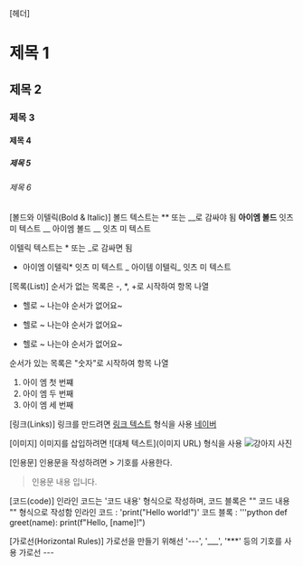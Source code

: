[헤더]

# 제목 1
## 제목 2
### 제목 3
#### 제목 4
##### 제목 5
###### 제목 6


[볼드와 이텔릭(Bold & Italic)]
볼드 텍스트는 ** 또는 __로 감싸야 됨
**아이엠 볼드** 잇츠 미 텍스트
__ 아이엠 볼드 __ 잇츠 미 텍스트

이텔릭 텍스트는 * 또는 _로 감싸면 됨
* 아이엠 이텔릭* 잇츠 미 텍스트
_ 아이템 이텔릭_ 잇츠 미 텍스트 

[목록(List)]
순서가 없는 목록은 -, *, +로 시작하여 항목 나열
- 헬로 ~ 나는야 순서가 없어요~
* 헬로 ~ 나는야 순서가 없어요~
+ 헬로 ~ 나는야 순서가 없어요~

순서가 있는 목록은 "숫자"로 시작하여 항목 나열
1. 아이 엠 첫 번쨰
2. 아이 엠 두 번째
3. 아이 엠 세 번째

[링크(Links)]
링크를 만드려면 [링크 텍스트](URL) 형식을 사용
[네이버](https://www.naver.com)
   
[이미지]
이미지를 삽입하려면 ![대체 텍스트](이미지 URL) 형식을 사용
![강아지 사진](https://example.com/Dog.jpg)

[인용문]
인용문을 작성하려면 > 기호를 사용한다.
> 인용문 내용 입니다.

[코드(code)]
인라인 코드는 '코드 내용' 형식으로 작성하며, 코드 블록은 "" 코드 내용 "" 형식으로 작성함
인라인 코드 : 'print("Hello world!")'
코드 블록 : 
'''python
def greet(name):
    print(f"Hello, [name]!")
    
[가로선(Horizontal Rules)]
가로선을 만들기 위해선 '---', '___', '***' 등의 기호를 사용
가로선 ---
